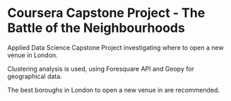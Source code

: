 # Coursera Capstone Project - The Battle of the Neighbourhoods
Applied Data Science Capstone Project investigating where to open a new venue in London.

Clustering analysis is used, using Foresquare API and Geopy for geographical data.

The best boroughs in London to open a new venue in are recommended.
